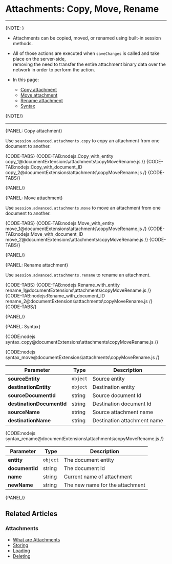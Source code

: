 # Attachments: Copy, Move, Rename
---

{NOTE: }

* Attachments can be copied, moved, or renamed using built-in session methods.  

* All of those actions are executed when `saveChanges` is called and take place on the server-side,  
  removing the need to transfer the entire attachment binary data over the network in order to perform the action.

* In this page:  
  * [Copy attachment](../../document-extensions/attachments/copying-moving-renaming#copy-attachment)
  * [Move attachment](../../document-extensions/attachments/copying-moving-renaming#move-attachment)
  * [Rename attachment](../../document-extensions/attachments/copying-moving-renaming#rename-attachment)
  * [Syntax](../../document-extensions/attachments/copying-moving-renaming#syntax)

{NOTE/}

---

{PANEL: Copy attachment}

Use `session.advanced.attachments.copy` to copy an attachment from one document to another.

{CODE-TABS}
{CODE-TAB:nodejs:Copy_with_entity copy_1@documentExtensions\attachments\copyMoveRename.js /}
{CODE-TAB:nodejs:Copy_with_document_ID copy_2@documentExtensions\attachments\copyMoveRename.js /}
{CODE-TABS/}

{PANEL/}

{PANEL: Move attachment}

Use `session.advanced.attachments.move` to move an attachment from one document to another.

{CODE-TABS}
{CODE-TAB:nodejs:Move_with_entity move_1@documentExtensions\attachments\copyMoveRename.js /}
{CODE-TAB:nodejs:Move_with_document_ID move_2@documentExtensions\attachments\copyMoveRename.js /}
{CODE-TABS/}

{PANEL/}

{PANEL: Rename attachment}

Use `session.advanced.attachments.rename` to rename an attachment.

{CODE-TABS}
{CODE-TAB:nodejs:Rename_with_entity rename_1@documentExtensions\attachments\copyMoveRename.js /}
{CODE-TAB:nodejs:Rename_with_document_ID rename_2@documentExtensions\attachments\copyMoveRename.js /}
{CODE-TABS/}

{PANEL/}

{PANEL: Syntax}

{CODE:nodejs syntax_copy@documentExtensions\attachments\copyMoveRename.js /}

{CODE:nodejs syntax_move@documentExtensions\attachments\copyMoveRename.js /}

| Parameter                 | Type     | Description                 |
|---------------------------|----------|-----------------------------|
| __sourceEntity__          | `object` | Source entity               |
| __destinationEntity__     | `object` | Destination entity          |
| __sourceDocumentId__      | string   | Source document Id          |
| __destinationDocumentId__ | string   | Destination document Id     |
| __sourceName__            | string   | Source attachment name      |
| __destinationName__       | string   | Destination attachment name |


{CODE:nodejs syntax_rename@documentExtensions\attachments\copyMoveRename.js /}

| Parameter      | Type     | Description                     |
|----------------|----------|---------------------------------|
| __entity__     | `object` | The document entity             |
| __documentId__ | string   | The document Id                 |
| __name__       | string   | Current name of attachment      |
| __newName__    | string   | The new name for the attachment |

{PANEL/}

## Related Articles

### Attachments

- [What are Attachments](../../document-extensions/attachments/what-are-attachments)
- [Storing](../../document-extensions/attachments/storing)
- [Loading](../../document-extensions/attachments/loading)
- [Deleting](../../document-extensions/attachments/deleting)
